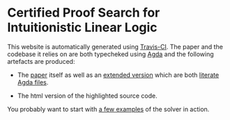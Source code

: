 Certified Proof Search for Intuitionistic Linear Logic
======================================================

This website is automatically generated using [Travis-CI](https://travis-ci.org/).
The paper and the codebase it relies on are both typecheked using [Agda](http://wiki.portal.chalmers.se/agda/)
and the following artefacts are produced:

* The [paper](pdf/lps-short.pdf) itself as well as an [extended version](pdf/lps.pdf) which
  are both [literate Agda files](https://github.com/gallais/proof-search-ILLWiL/tree/master/papers).

* The html version of the highlighted source code.

You probably want to start with [a few examples](html/lps.Examples.html) of the solver in action.

